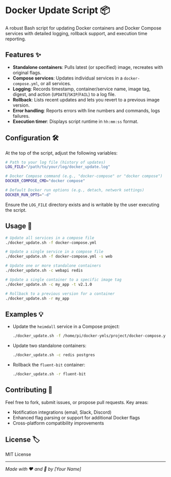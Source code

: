 # Docker Update Script 📦

A robust Bash script for updating Docker containers and Docker Compose services with detailed logging, rollback support, and execution time reporting.

## Features ✨

* **Standalone containers**: Pulls latest (or specified) image, recreates with original flags.
* **Compose services**: Updates individual services in a `docker-compose.yml`, or all services.
* **Logging**: Records timestamp, container/service name, image tag, digest, and action (`UPDATE`/`SKIP`/`FAIL`) to a log file.
* **Rollback**: Lists recent updates and lets you revert to a previous image version.
* **Error handling**: Reports errors with line numbers and commands, logs failures.
* **Execution timer**: Displays script runtime in `hh:mm:ss` format.

## Configuration 🛠

At the top of the script, adjust the following variables:

```bash
# Path to your log file (history of updates)
LOG_FILE="/path/to/your/log/docker_update.log"

# Docker Compose command (e.g., "docker-compose" or "docker compose")
DOCKER_COMPOSE_CMD="docker compose"

# Default Docker run options (e.g., detach, network settings)
DOCKER_RUN_OPTS="-d"
```

Ensure the `LOG_FILE` directory exists and is writable by the user executing the script.

## Usage 📖

```bash
# Update all services in a compose file
./docker_update.sh -f docker-compose.yml

# Update a single service in a compose file
./docker_update.sh -f docker-compose.yml -s web

# Update one or more standalone containers
./docker_update.sh -c webapi redis

# Update a single container to a specific image tag
./docker_update.sh -c my_app -t v2.1.0

# Rollback to a previous version for a container
./docker_update.sh -r my_app
```

## Examples 💡

* Update the `heimdall` service in a Compose project:

  ```bash
  ./docker_update.sh -f /home/pi/docker-ymls/project/docker-compose.yml -s heimdall
  ```

* Update two standalone containers:

  ```bash
  ./docker_update.sh -c redis postgres
  ```

* Rollback the `fluent-bit` container:

  ```bash
  ./docker_update.sh -r fluent-bit
  ```

## Contributing 🤝

Feel free to fork, submit issues, or propose pull requests. Key areas:

* Notification integrations (email, Slack, Discord)
* Enhanced flag parsing or support for additional Docker flags
* Cross-platform compatibility improvements

## License 🏷

MIT License

---

*Made with ❤️ and 🐳 by \[Your Name]*
